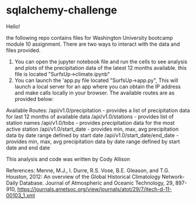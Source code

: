# sqlalchemy-challenge

Hello!

the following repo contains files for Washington University bootcamp module 10 assignment. 
There are two ways to interact with the data and files provided. 

1. You can open the jupyter notebook file and run the cells to see analysis and plots of the precipitation data of the latest 12 months available. 
this file is located "SurfsUp->climate.ipynb"
2. You can launch the 'app.py file located "SurfsUp->app.py", This will launch a local server for an app where you can obtain the IP address and make calls locally in your browser. The available routes are as provided below:

Available Routes:
/api/v1.0/precipitation - provides a list of precipitation data for last 12 months of available data
/api/v1.0/stations - provides list of station names
/api/v1.0/tobs - provides precipitation data for the most active station
/api/v1.0/start_date - provides min, max, avg precipitation data by date range defined by start date
/api/v1.0/start_date/end_date - provides min, max, avg precipitation data by date range defined by start date and end date

This analysis and code was written by Cody Allison

References: Menne, M.J., I. Durre, R.S. Vose, B.E. Gleason, and T.G. Houston, 2012: An overview of the Global Historical Climatology Network-Daily Database. Journal of Atmospheric and Oceanic Technology, 29, 897-910, https://journals.ametsoc.org/view/journals/atot/29/7/jtech-d-11-00103_1.xml